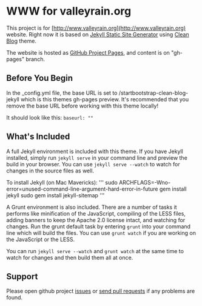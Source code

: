 # WWW for valleyrain.org

This project is for [http://www.valleyrain.org](http://www.valleyrain.org) website. Right now it is based on [Jekyll Static Site Generator](http://jekyllrb.com/) using [Clean Blog](http://startbootstrap.com/template-overviews/clean-blog/) theme.

The website is hosted as [GitHub Project Pages](https://pages.github.com), and content is on "gh-pages" branch.

## Before You Begin

In the _config.yml file, the base URL is set to /startbootstrap-clean-blog-jekyll which is this themes gh-pages preview. It's recommended that you remove the base URL before working with this theme locally!

It should look like this:
`baseurl: ""`

## What's Included

A full Jekyll environment is included with this theme. If you have Jekyll installed, simply run `jekyll serve` in your command line and preview the build in your browser. You can use `jekyll serve --watch` to watch for changes in the source files as well.

To install Jekyll (on Mac Mavericks):
'''
sudo ARCHFLAGS=-Wno-error=unused-command-line-argument-hard-error-in-future gem install jekyll
sudo gem install jekyll-sitemap
'''

A Grunt environment is also included. There are a number of tasks it performs like minification of the JavaScript, compiling of the LESS files, adding banners to keep the Apache 2.0 license intact, and watching for changes. Run the grunt default task by entering `grunt` into your command line which will build the files. You can use `grunt watch` if you are working on the JavaScript or the LESS.

You can run `jekyll serve --watch` and `grunt watch` at the same time to watch for changes and then build them all at once.

## Support

Please open github project [issues](https://github.com/valleyrain-org/www/issues/new) or [send pull requests](https://help.github.com/articles/using-pull-requests/) if any problems are found.
